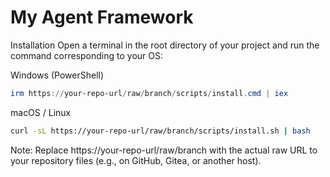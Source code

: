 # My Agent Framework

Installation
Open a terminal in the root directory of your project and run the command corresponding to your OS:

Windows (PowerShell)
```PowerShell
irm https://your-repo-url/raw/branch/scripts/install.cmd | iex
```

macOS / Linux
```Bash
curl -sL https://your-repo-url/raw/branch/scripts/install.sh | bash
```
Note: Replace https://your-repo-url/raw/branch with the actual raw URL to your repository files (e.g., on GitHub, Gitea, or another host).